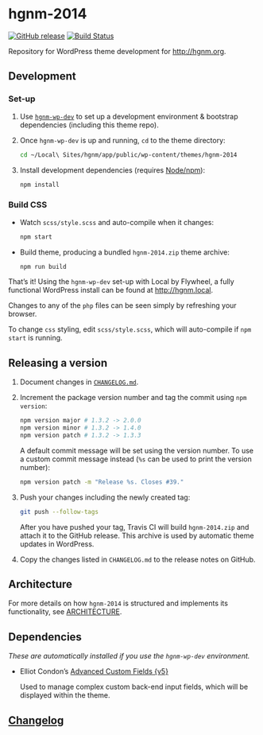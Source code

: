 # hgnm-2014

[![GitHub release](https://img.shields.io/github/release/hgnm/hgnm-2014.svg?maxAge=2592000)](https://github.com/HGNM/hgnm-2014/releases/latest) [![Build Status](https://travis-ci.org/HGNM/hgnm-2014.svg?branch=master)](https://travis-ci.org/HGNM/hgnm-2014)

Repository for WordPress theme development for <http://hgnm.org>.

## Development

### Set-up

1. Use [`hgnm-wp-dev`](https://github.com/HGNM/hgnm-wp-dev) to set up a development environment & bootstrap dependencies (including this theme repo).

2. Once `hgnm-wp-dev` is up and running, `cd` to the theme directory:
    ```sh
    cd ~/Local\ Sites/hgnm/app/public/wp-content/themes/hgnm-2014
    ```

3. Install development dependencies (requires [Node/npm](https://nodejs.org/)):
    ```sh
    npm install
    ```

### Build CSS
- Watch `scss/style.scss` and auto-compile when it changes:

  ```sh
  npm start
  ```

- Build theme, producing a bundled `hgnm-2014.zip` theme archive:

  ```sh
  npm run build
  ```

That’s it! Using the `hgnm-wp-dev` set-up with Local by Flywheel, a fully functional WordPress install can be found at <http://hgnm.local>.

Changes to any of the `php` files can be seen simply by refreshing your browser.

To change `css` styling, edit `scss/style.scss`, which will auto-compile if `npm start` is running.

## Releasing a version

1. Document changes in [`CHANGELOG.md`](CHANGELOG.md).

2. Increment the package version number and tag the commit using `npm version`:
    ```sh
    npm version major # 1.3.2 -> 2.0.0
    npm version minor # 1.3.2 -> 1.4.0
    npm version patch # 1.3.2 -> 1.3.3
    ```
    A default commit message will be set using the version number. To use a custom commit message instead (`%s` can be used to print the version number):
    ```sh
    npm version patch -m "Release %s. Closes #39."
    ```

3. Push your changes including the newly created tag:
    ```sh
    git push --follow-tags
    ```

    After you have pushed your tag, Travis CI will build `hgnm-2014.zip` and attach it to the GitHub release. This archive is used by automatic theme updates in WordPress.

4. Copy the changes listed in `CHANGELOG.md` to the release notes on GitHub.

## Architecture

For more details on how `hgnm-2014` is structured and implements its functionality, see [ARCHITECTURE](ARCHITECTURE.md).

## Dependencies

_These are automatically installed if you use the `hgnm-wp-dev` environment._

- Elliot Condon’s [Advanced Custom Fields {v5}](https://www.advancedcustomfields.com/pro/)

  Used to manage complex custom back-end input fields, which will be displayed within the theme.

## [Changelog](CHANGELOG.md)
